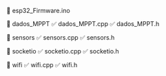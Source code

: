 📂 esp32_Firmware.ino

📂 dados_MPPT
✅ dados_MPPT.cpp
✅ dados_MPPT.h

📂 sensors
✅ sensors.cpp
✅ sensors.h

📂 socketio
✅ socketio.cpp
✅ socketio.h

📂 wifi
✅ wifi.cpp
✅ wifi.h
